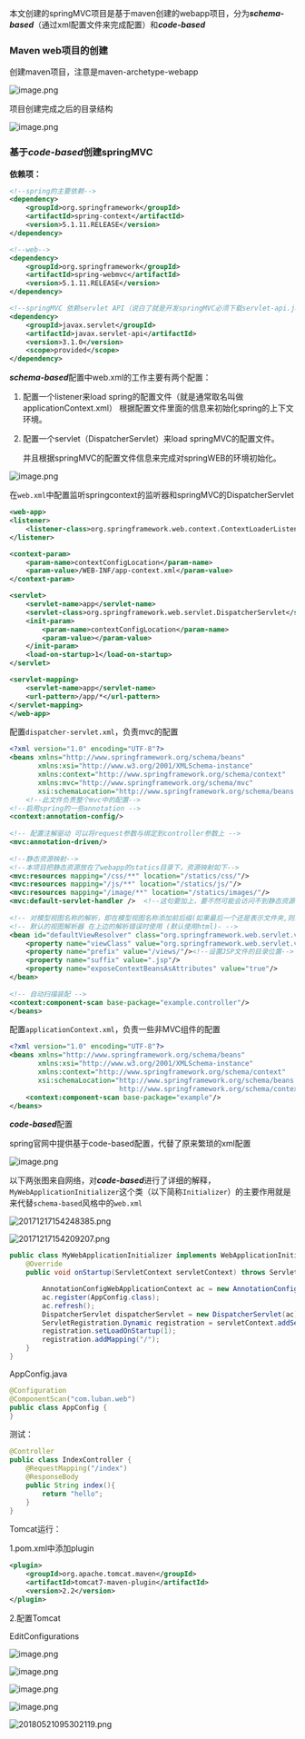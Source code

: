 本文创建的springMVC项目是基于maven创建的webapp项目，分为***schema-based***（通过xml配置文件来完成配置）和***code-based***

### Maven web项目的创建

创建maven项目，注意是maven-archetype-webapp

![image.png](https://upload-images.jianshu.io/upload_images/4237057-94f23ad8685e16fa.png?imageMogr2/auto-orient/strip%7CimageView2/2/w/1240)

项目创建完成之后的目录结构

![image.png](https://upload-images.jianshu.io/upload_images/4237057-2aef61a5dbf09d1a.png?imageMogr2/auto-orient/strip%7CimageView2/2/w/1240)

### 基于***code-based***创建springMVC

 **依赖项：**

```xml
<!--spring的主要依赖-->
<dependency>
    <groupId>org.springframework</groupId>
    <artifactId>spring-context</artifactId>
    <version>5.1.11.RELEASE</version>
</dependency>

<!--web-->
<dependency>
    <groupId>org.springframework</groupId>
    <artifactId>spring-webmvc</artifactId>
    <version>5.1.11.RELEASE</version>
</dependency>

<!--springMVC 依赖servlet API（说白了就是开发springMVC必须下载servlet-api.jar）-->
<dependency>
    <groupId>javax.servlet</groupId>
    <artifactId>javax.servlet-api</artifactId>
    <version>3.1.0</version>
    <scope>provided</scope>
</dependency>
```



***schema-based***配置中web.xml的工作主要有两个配置：

1. 配置一个listener来load spring的配置文件（就是通常取名叫做applicationContext.xml）
   根据配置文件里面的信息来初始化spring的上下文环境。

2. 配置一个servlet（DispatcherServlet）来load springMVC的配置文件。

   并且根据springMVC的配置文件信息来完成对springWEB的环境初始化。

![image.png](https://upload-images.jianshu.io/upload_images/4237057-2090f2599aa75aaf.png?imageMogr2/auto-orient/strip%7CimageView2/2/w/1240)

在`web.xml`中配置监听springcontext的监听器和springMVC的DispatcherServlet

```xml
<web-app>
<listener>
    <listener-class>org.springframework.web.context.ContextLoaderListener</listener-class>
</listener>

<context-param>
    <param-name>contextConfigLocation</param-name>
    <param-value>/WEB-INF/app-context.xml</param-value>
</context-param>

<servlet>
    <servlet-name>app</servlet-name>
    <servlet-class>org.springframework.web.servlet.DispatcherServlet</servlet-class>
    <init-param>
        <param-name>contextConfigLocation</param-name>
        <param-value></param-value>
    </init-param>
    <load-on-startup>1</load-on-startup>
</servlet>

<servlet-mapping>
    <servlet-name>app</servlet-name>
    <url-pattern>/app/*</url-pattern>
</servlet-mapping>
</web-app>
```

配置`dispatcher-servlet.xml`，负责mvc的配置

```xml
<?xml version="1.0" encoding="UTF-8"?>
<beans xmlns="http://www.springframework.org/schema/beans"
       xmlns:xsi="http://www.w3.org/2001/XMLSchema-instance"
       xmlns:context="http://www.springframework.org/schema/context"
       xmlns:mvc="http://www.springframework.org/schema/mvc"
       xsi:schemaLocation="http://www.springframework.org/schema/beans http://www.springframework.org/schema/beans/spring-beans.xsd http://www.springframework.org/schema/context http://www.springframework.org/schema/context/spring-context.xsd http://www.springframework.org/schema/mvc http://www.springframework.org/schema/mvc/spring-mvc.xsd">
    <!--此文件负责整个mvc中的配置-->
<!--启用spring的一些annotation -->
<context:annotation-config/>
 
<!-- 配置注解驱动 可以将request参数与绑定到controller参数上 -->
<mvc:annotation-driven/>
 
<!--静态资源映射-->
<!--本项目把静态资源放在了webapp的statics目录下，资源映射如下-->
<mvc:resources mapping="/css/**" location="/statics/css/"/>
<mvc:resources mapping="/js/**" location="/statics/js/"/>
<mvc:resources mapping="/image/**" location="/statics/images/"/>
<mvc:default-servlet-handler />  <!--这句要加上，要不然可能会访问不到静态资源，具体作用自行百度-->
 
<!-- 对模型视图名称的解析，即在模型视图名称添加前后缀(如果最后一个还是表示文件夹,则最后的斜杠不要漏了) 使用JSP-->
<!-- 默认的视图解析器 在上边的解析错误时使用 (默认使用html)- -->
<bean id="defaultViewResolver" class="org.springframework.web.servlet.view.InternalResourceViewResolver">
    <property name="viewClass" value="org.springframework.web.servlet.view.JstlView"/>
    <property name="prefix" value="/views/"/><!--设置JSP文件的目录位置-->
    <property name="suffix" value=".jsp"/>
    <property name="exposeContextBeansAsAttributes" value="true"/>
</bean>
 
<!-- 自动扫描装配 -->
<context:component-scan base-package="example.controller"/>
</beans>
```

 配置`applicationContext.xml`，负责一些非MVC组件的配置
```xml
<?xml version="1.0" encoding="UTF-8"?>
<beans xmlns="http://www.springframework.org/schema/beans"
       xmlns:xsi="http://www.w3.org/2001/XMLSchema-instance"
       xmlns:context="http://www.springframework.org/schema/context"
       xsi:schemaLocation="http://www.springframework.org/schema/beans http://www.springframework.org/schema/beans/spring-beans.xsd 
                           http://www.springframework.org/schema/context http://www.springframework.org/schema/context/spring-context.xsd">
    <context:component-scan base-package="example"/>
</beans>
```

***code-based***配置

spring官网中提供基于code-based配置，代替了原来繁琐的xml配置

![image.png](https://upload-images.jianshu.io/upload_images/4237057-ccd2db555bcfe59c.png?imageMogr2/auto-orient/strip%7CimageView2/2/w/1240)

以下两张图来自网络，对***code-based***进行了详细的解释，`MyWebApplicationInitializer`这个类（以下简称`Initializer`）的主要作用就是来代替`schema-based`风格中的`web.xml`

![20171217154248385.png](https://upload-images.jianshu.io/upload_images/4237057-26872cfbe438f299.png?imageMogr2/auto-orient/strip%7CimageView2/2/w/1240)

![20171217154209207.png](https://upload-images.jianshu.io/upload_images/4237057-f94aebdc6ba25af5.png?imageMogr2/auto-orient/strip%7CimageView2/2/w/1240)

```java
public class MyWebApplicationInitializer implements WebApplicationInitializer {
    @Override
    public void onStartup(ServletContext servletContext) throws ServletException {

        AnnotationConfigWebApplicationContext ac = new AnnotationConfigWebApplicationContext();
        ac.register(AppConfig.class);
        ac.refresh();
        DispatcherServlet dispatcherServlet = new DispatcherServlet(ac);
        ServletRegistration.Dynamic registration = servletContext.addServlet("app",dispatcherServlet);
        registration.setLoadOnStartup(1);
        registration.addMapping("/");
    }
}
```
AppConfig.java
```java
@Configuration
@ComponentScan("com.luban.web")
public class AppConfig {
}
```

测试：

```java
@Controller
public class IndexController {
    @RequestMapping("/index")
    @ResponseBody
    public String index(){
        return "hello";
    }
}
```

Tomcat运行：

1.pom.xml中添加plugin

```xml
<plugin>
    <groupId>org.apache.tomcat.maven</groupId>
    <artifactId>tomcat7-maven-plugin</artifactId>
    <version>2.2</version>
</plugin>
```

2.配置Tomcat

EditConfigurations

![image.png](https://upload-images.jianshu.io/upload_images/4237057-20ce658868162ce2.png?imageMogr2/auto-orient/strip%7CimageView2/2/w/1240)

![image.png](https://upload-images.jianshu.io/upload_images/4237057-9d88bac3558c021e.png?imageMogr2/auto-orient/strip%7CimageView2/2/w/1240)

![image.png](https://upload-images.jianshu.io/upload_images/4237057-bb5a85c91451bbd3.png?imageMogr2/auto-orient/strip%7CimageView2/2/w/1240)

![image.png](https://upload-images.jianshu.io/upload_images/4237057-3cc7f91856179331.png?imageMogr2/auto-orient/strip%7CimageView2/2/w/1240)

![20180521095302119.png](https://upload-images.jianshu.io/upload_images/4237057-e66072e1bbc4070e.png?imageMogr2/auto-orient/strip%7CimageView2/2/w/1240)